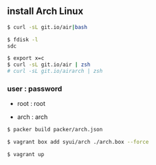 ## install Arch Linux


```sh
$ curl -sL git.io/air|bash
```

```sh
$ fdisk -l
sdc

$ export x=c
$ curl -sL git.io/air | zsh
# curl -sL git.io/airarch | zsh
```

### user : password

- root : root

- arch : arch

```sh
$ packer build packer/arch.json

$ vagrant box add syui/arch ./arch.box --force

$ vagrant up
```
